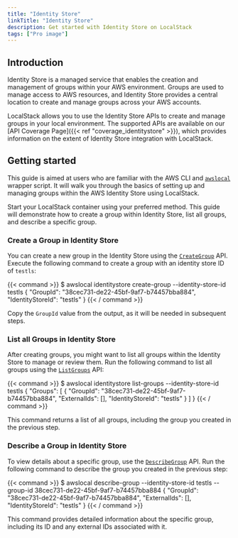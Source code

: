 ```yaml
---
title: "Identity Store"
linkTitle: "Identity Store"
description: Get started with Identity Store on LocalStack
tags: ["Pro image"]
---
```


## Introduction

Identity Store is a managed service that enables the creation and management of groups within your AWS environment.
Groups are used to manage access to AWS resources, and Identity Store provides a central location to create and manage groups across your AWS accounts.

LocalStack allows you to use the Identity Store APIs to create and manage groups in your local environment.
The supported APIs are available on our [API Coverage Page]({{< ref "coverage_identitystore" >}}), which provides information on the extent of Identity Store integration with LocalStack.

## Getting started

This guide is aimed at users who are familiar with the AWS CLI and [`awslocal`](https://github.com/localstack/awscli-local) wrapper script.
It will walk you through the basics of setting up and managing groups within the AWS Identity Store using LocalStack.

Start your LocalStack container using your preferred method.
This guide will demonstrate how to create a group within Identity Store, list all groups, and describe a specific group.

### Create a Group in Identity Store

You can create a new group in the Identity Store using the [`CreateGroup`](https://docs.aws.amazon.com/singlesignon/latest/IdentityStoreAPIReference/API_CreateGroup.html) API.
Execute the following command to create a group with an identity store ID of `testls`:

{{< command >}}
$ awslocal identitystore create-group --identity-store-id testls
<disable-copy>
{
    "GroupId": "38cec731-de22-45bf-9af7-b74457bba884",
    "IdentityStoreId": "testls"
}
</disable-copy>
{{< / command >}}

Copy the `GroupId` value from the output, as it will be needed in subsequent steps.

### List all Groups in Identity Store

After creating groups, you might want to list all groups within the Identity Store to manage or review them.
Run the following command to list all groups using the [`ListGroups`](https://docs.aws.amazon.com/singlesignon/latest/IdentityStoreAPIReference/API_ListGroups.html) API:

{{< command >}}
$ awslocal identitystore list-groups --identity-store-id testls
<disable-copy>
{
    "Groups": [
        {
            "GroupId": "38cec731-de22-45bf-9af7-b74457bba884",
            "ExternalIds": [],
            "IdentityStoreId": "testls"
        }
    ]
}
</disable-copy>
{{< / command >}}

This command returns a list of all groups, including the group you created in the previous step.

### Describe a Group in Identity Store

To view details about a specific group, use the [`DescribeGroup`](https://docs.aws.amazon.com/singlesignon/latest/IdentityStoreAPIReference/API_DescribeGroup.html) API.
Run the following command to describe the group you created in the previous step:

{{< command >}}
$ awslocal describe-group --identity-store-id testls --group-id 38cec731-de22-45bf-9af7-b74457bba884
<disable-copy>
{
    "GroupId": "38cec731-de22-45bf-9af7-b74457bba884",
    "ExternalIds": [],
    "IdentityStoreId": "testls"
}
</disable-copy>
{{< / command >}}

This command provides detailed information about the specific group, including its ID and any external IDs associated with it.
